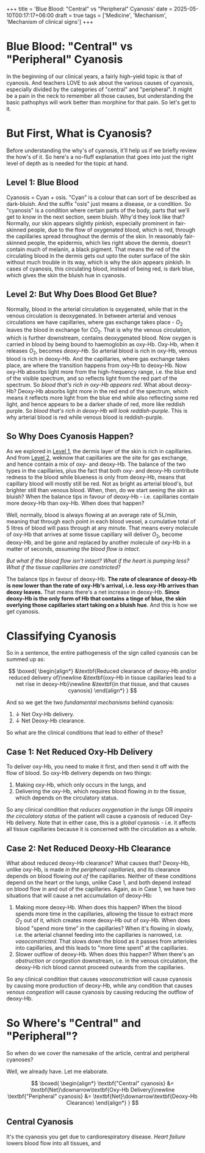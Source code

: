 +++
title = 'Blue Blood: "Central" vs "Peripheral" Cyanosis'
date = 2025-05-10T00:17:17+06:00
draft = true
tags = ['Medicine', 'Mechanism', 'Mechanism of clinical signs']
+++

# Blue Blood: "Central" vs "Peripheral" Cyanosis
In the beginning of our clinical years, a fairly high-yield topic is that of cyanosis. And teachers LOVE to ask about the various causes of cyanosis, especially divided by the categories of "central" and "peripheral". It might be a pain in the neck to remember all those causes, but understanding the basic pathophys will work better than morphine for that pain. So let's get to it.

# But First, What is Cyanosis?
Before understanding the why's of cyanosis, it'll help us if we briefly review the how's of it. So here's a no-fluff explanation that goes into just the right level of depth as is needed for the topic at hand.

## Level 1: Blue Blood
Cyanosis = Cyan + osis. "Cyan" is a colour that can sort of be described as dark-bluish. And the suffix "osis" just means a disease, or a condition. So "cyanosis" is a condition where certain parts of the body, parts that we'll get to know in the next section, seem bluish. Why'd they look like that? Normally, our skin appears slightly pinkish, especially prominent in fair-skinned people, due to the flow of oxygenated blood, which is red, through the capillaries spread throughout the dermis of the skin. In reasonably fair-skinned people, the epidermis, which lies right above the dermis, doesn't contain much of melanin, a black pigment. That means the red of the circulating blood in the dermis gets out upto the outer surface of the skin without much trouble in its way, which is why the skin appears pinkish. In cases of cyanosis, this circulating blood, instead of being red, is dark blue, which gives the skin the bluish hue in cyanosis.

## Level 2: But Why Does Blood Get Blue?
Normally, blood in the arterial circulation is oxygenated, while that in the venous circulation is deoxygenated. In between arterial and venous circulations we have capillaries, where gas exchange takes place - $O_2$ leaves the blood in exchange for $CO_2$. That is why the venous circulation, which is further downstream, contains deoxygenated blood. Now oxygen is carried in blood by being bound to haemoglobin as oxy-Hb. Oxy-Hb, when it releases $O_2$, becomes *deoxy-Hb*. So arterial blood is rich in oxy-Hb, venous blood is rich in deoxy-Hb. And the capillaries, where gas exchange takes place, are where the transition happens from oxy-Hb to deoxy-Hb. Now oxy-Hb absorbs light more from the high-frequency range, i.e. the blue end of the visible spectrum, and so reflects light from the red part of the spectrum. So *blood that's rich  in oxy-Hb appears red*. What about deoxy-Hb? Deoxy-Hb absorbs light more in the red end of the spectrum, which means it reflects more light from the blue end while also reflecting some red light, and hence appears to be a darker shade of red, more like reddish purple. So *blood that's rich in deoxy-Hb will look reddish-purple*. This is why arterial blood is red while venous blood is reddish-purple.

## So Why Does Cyanosis Happen?
As we explored in [Level 1](#level-1-blue-blood), the dermis layer of the skin is rich in capillaries. And from [Level 2](#level-2-but-why-does-blood-get-blue), weknow that capillaries are the site for gas exchange, and hence contain a mix of oxy- and deoxy-Hb. The balance of the two types in the capillaries, plus the fact that both oxy- and deoxy-Hb contribute redness to the blood while blueness is only from deoxy-Hb, means that capillary blood will mostly still be red. Not as bright as arterial blood's, but brighter still than venous blood. When, then, do we start seeing the skin as bluish? When the balance tips in favour of deoxy-Hb - i.e. capillaries contain more deoxy-Hb than oxy-Hb. When does that happen?

Well, normally, blood is always flowing at an average rate of 5L/min, meaning that through each point in each blood vessel, a cumulative total of 5 litres of blood will pass through at any minute. That means every molecule of oxy-Hb that arrives at some tissue capillary will deliver $O_2$, become deoxy-Hb, and be gone and replaced by another molecule of oxy-Hb in a matter of seconds, *assuming the blood flow is intact*.

*But what if the blood flow isn't intact? What if the heart is pumping less? What if the tissue capillaries are constricted?*

The balance tips in favour of deoxy-Hb. **The rate of clearance of deoxy-Hb is now lower than the rate of oxy-Hb's arrival, i.e. less oxy-Hb arrives than deoxy leaves.** That means there's a net increase in deoxy-Hb. **Since deoxy-Hb is the only form of Hb that contains a tinge of blue, the skin overlying those capillaries start taking on a bluish hue**. And this is how we get cyanosis.

# Classifying Cyanosis
So in a sentence, the entire pathogenesis of the sign called cyanosis can be summed up as:

$$
\boxed{
\begin{align*}
&\textbf{Reduced clearance of deoxy-Hb and/or reduced delivery of}\newline
&\textbf{oxy-Hb in tissue capillaries lead to a net rise in deoxy-Hb}\newline
&\textbf{in that tissue, and that causes cyanosis}
\end{align*}
}
$$

And so we get the two *fundamental mechanisms* behind cyanosis:

1. $\downarrow$ Net Oxy-Hb delivery.
2. $\downarrow$ Net Deoxy-Hb clearance.

So what are the clinical conditions that lead to either of these?

## Case 1: Net Reduced Oxy-Hb Delivery
To deliver oxy-Hb, you need to make it first, and then send it off with the flow of blood. So oxy-Hb delivery depends on two things: 

1. Making oxy-Hb, which only occurs in the lungs, and 
2. Delivering the oxy-Hb, which requires blood flowing *in to* the tissue, which depends on the circulatory status. 

So any clinical condition that *reduces oxygenation in the lungs* OR *impairs the circulatory status* of the patient will cause a cyanosis of reduced Oxy-Hb delivery. Note that in either case, this is a *global* cyanosis - i.e. it affects all tissue capillaries because it is concerned with the circulation as a whole.

## Case 2: Net Reduced Deoxy-Hb Clearance
What about reduced deoxy-Hb clearance? What causes that? Deoxy-Hb, unlike oxy-Hb, is made *in the peripheral capillaries*, and its clearance depends on blood flowing *out of* the capillaries. Neither of these conditions depend on the heart or the lungs, unlike Case 1, and both depend instead on blood flow in and out of the capillaries. Again, as in Case 1, we have two situations that will cause a net accumulation of deoxy-Hb: 

1. Making more deoxy-Hb. When does this happen? When the blood spends more time in the capillaries, allowing the tissue to extract more $O_2$ out of it, which creates more deoxy-Hb out of oxy-Hb. When does blood "spend more time" in the capillaries? When it's flowing in slowly, i.e. the arterial channel feeding into the capillaries is narrowed, i.e. *vasoconstricted*. That slows down the blood as it passes from arterioles into capillaries, and this leads to "more time spent" at the capillaries.
2. Slower outflow of deoxy-Hb. When does this happen? When there's an *obstruction or congestion* downstream, i.e. in the venous circulation, the deoxy-Hb rich blood cannot proceed outwards from the capillaries.

So any clinical condition that causes *vasoconstriction* will cause cyanosis by causing more production of deoxy-Hb, while any condition that causes *venous congestion* will cause cyanosis by causing reducing the outflow of deoxy-Hb.

# So Where's "Central" and "Peripheral"?
So when do we cover the namesake of the article, central and peripheral cyanoses?

Well, we already have. Let me elaborate.

$$
\boxed{
\begin{align*}
\textbf{"Central" cyanosis} &= \textbf{Net}\downarrow\textbf{Oxy-Hb Delivery}\newline
\textbf{"Peripheral" cyanosis} &= \textbf{Net}\downarrow\textbf{Deoxy-Hb Clearance}
\end{align*}
}
$$

## Central Cyanosis
It's the cyanosis you get due to cardiorespiratory disease. *Heart failure* lowers blood flow into all tissues, and
